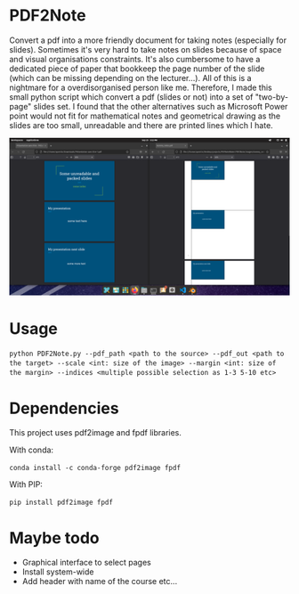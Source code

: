 # PDF2Note
Convert a pdf into a more friendly document for taking notes (especially for slides).
Sometimes it's very hard to take notes on slides because of space and visual organisations constraints. It's also cumbersome to have a dedicated piece of paper that bookkeep the page number of the slide (which can be missing depending on the lecturer...). All of this is a nightmare for a overdisorganised person like me. Therefore, I made this small python script which convert a pdf (slides or not) into a set of "two-by-page" slides set. I found that the other alternatives such as Microsoft Power point would not fit for mathematical notes and geometrical drawing as the slides are too small, unreadable and there are printed lines which I hate. 

![image](images/example.png)

# Usage

```python PDF2Note.py --pdf_path <path to the source> --pdf_out <path to the target> --scale <int: size of the image> --margin <int: size of the margin> --indices <multiple possible selection as 1-3 5-10 etc>```

# Dependencies

This project uses pdf2image and fpdf libraries.

With conda:

```conda install -c conda-forge pdf2image fpdf```

With PIP:

```pip install pdf2image fpdf```

# Maybe todo

- Graphical interface to select pages
- Install system-wide
- Add header with name of the course etc...